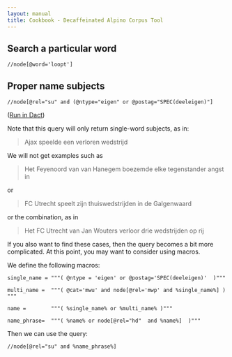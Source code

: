 ```yaml
---
layout: manual
title: Cookbook - Decaffeinated Alpino Corpus Tool
---
```


## Search a particular word

```
//node[@word='loopt']
```

## Proper name subjects

```
//node[@rel="su" and (@ntype="eigen" or @postag="SPEC(deeleigen)"]
```

(<a href="dact:/?filter=//node[@rel='su' and @pt='spec']">Run in Dact</a>)

Note that this query will only return single-word subjects, as in:

>   Ajax speelde een verloren wedstrijd

We will not get examples such as

>   Het Feyenoord van van Hanegem boezemde elke tegenstander angst in

or

>   FC Utrecht speelt zijn thuiswedstrijden in de Galgenwaard
   
or the combination, as in 

>   Het FC Utrecht van Jan Wouters verloor drie wedstrijden op rij
      
If you also want to find these cases, then the query becomes a bit more complicated. At this point,
you may want to consider using macros.

We define the following macros:

```
single_name = """( @ntype = 'eigen' or @postag='SPEC(deeleigen)'  )"""

multi_name =  """( @cat='mwu' and node[@rel='mwp' and %single_name%] ) """

name =        """( %single_name% or %multi_name% )"""

name_phrase=  """( %name% or node[@rel="hd"  and %name%]  )"""
```

Then we can use the query:

```
//node[@rel="su" and %name_phrase%]
```


   

